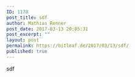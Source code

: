 ```yaml
---
ID: 1178
post_title: sdf
author: Mathias Renner
post_date: 2017-03-13 20:05:31
post_excerpt: ""
layout: post
permalink: https://bitleaf.de/2017/03/13/sdf/
published: true
---
```

sdf